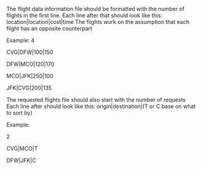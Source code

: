 The flight data information file should be formatted with the number of flights in the first line.
Each line after that should look like this: location|location|cost|time
The flights work on the assumption that each flight has an opposite counterpart

Example:
4

CVG|DFW|100|150

DFW|MCO|120|170

MCO|JFK|250|100

JFK|CVG|200|135


The requested flights file should also start with the number of requests
Each line after should look like this: origin|destination|(T or C base on what to sort by)

Example:

2

CVG|MCO|T

DFW|JFK|C

